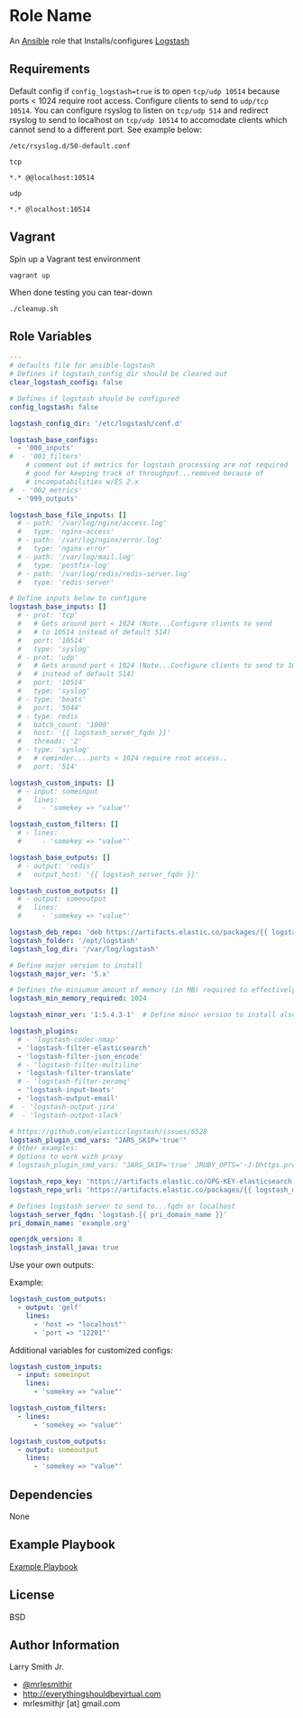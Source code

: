 # Role Name

An [Ansible] role that Installs/configures [Logstash]

## Requirements

Default config if `config_logstash=true` is to open `tcp/udp 10514` because
ports \< 1024 require root access. Configure clients to send to `udp/tcp 10514`.
You can configure rsyslog to listen on `tcp/udp 514` and redirect rsyslog
to send to localhost on `tcp/udp 10514` to accomodate clients which cannot
send to a different port. See example below:

`/etc/rsyslog.d/50-default.conf`

`tcp`

    *.* @@localhost:10514

`udp`

    *.* @localhost:10514

## Vagrant

Spin up a Vagrant test environment

    vagrant up

When done testing you can tear-down

    ./cleanup.sh

## Role Variables

```yaml
---
# defaults file for ansible-logstash
# Defines if logstash_config_dir should be cleared out
clear_logstash_config: false

# Defines if logstash should be configured
config_logstash: false

logstash_config_dir: '/etc/logstash/conf.d'

logstash_base_configs:
  - '000_inputs'
#  - '001_filters'
    # comment out if metrics for logstash processing are not required
    # good for keeping track of throughput...removed because of
    # incompatabilities w/ES 2.x
#  - '002_metrics'
  - '999_outputs'

logstash_base_file_inputs: []
  # - path: '/var/log/nginx/access.log'
  #   type: 'nginx-access'
  # - path: '/var/log/nginx/error.log'
  #   type: 'nginx-error'
  # - path: '/var/log/mail.log'
  #   type: 'postfix-log'
  # - path: '/var/log/redis/redis-server.log'
  #   type: 'redis-server'

# Define inputs below to configure
logstash_base_inputs: []
  # - prot: 'tcp'
  #   # Gets around port < 1024 (Note...Configure clients to send
  #   # to 10514 instead of default 514)
  #   port: '10514'
  #   type: 'syslog'
  # - prot: 'udp'
  #   # Gets around port < 1024 (Note...Configure clients to send to 10514
  #   # instead of default 514)
  #   port: '10514'
  #   type: 'syslog'
  # - type: 'beats'
  #   port: '5044'
  # - type: redis
  #   batch_count: '1000'
  #   host: '{{ logstash_server_fqdn }}'
  #   threads: '2'
  # - type: 'syslog'
  #   # reminder....ports < 1024 require root access..
  #   port: '514'

logstash_custom_inputs: []
  # - input: someinput
  #   lines:
  #     - 'somekey => "value"'

logstash_custom_filters: []
  # - lines:
  #     - 'somekey => "value"'

logstash_base_outputs: []
  # - output: 'redis'
  #   output_host: '{{ logstash_server_fqdn }}'

logstash_custom_outputs: []
  # - output: someoutput
  #   lines:
  #     - 'somekey => "value"'

logstash_deb_repo: 'deb https://artifacts.elastic.co/packages/{{ logstash_major_ver }}/apt stable main'
logstash_folder: '/opt/logstash'
logstash_log_dir: '/var/log/logstash'

# Define major version to install
logstash_major_ver: '5.x'

# Defines the miniumum amount of memory (in MB) required to effectively run Logstash
logstash_min_memory_required: 1024

logstash_minor_ver: '1:5.4.3-1'  # Define minor version to install also defines Pin priority on APT Preferences.d

logstash_plugins:
  # - 'logstash-codec-nmap'
  - 'logstash-filter-elasticsearch'
  - 'logstash-filter-json_encode'
  # - 'logstash-filter-multiline'
  - 'logstash-filter-translate'
  # - 'logstash-filter-zeromq'
  - 'logstash-input-beats'
  - 'logstash-output-email'
#  - 'logstash-output-jira'
#  - 'logstash-output-slack'

# https://github.com/elastic/logstash/issues/6528
logstash_plugin_cmd_vars: "JARS_SKIP='true'"
# Other examples:
# Options to work with proxy
# logstash_plugin_cmd_vars: "JARS_SKIP='true' JRUBY_OPTS='-J-Dhttps.proxyHost=user:password@proxy.com -J-Dhttps.proxyPort=8080 -J-Dhttp.proxyHost=user:password@proxy.com -J-Dhttp.proxyPort=8080'"

logstash_repo_key: 'https://artifacts.elastic.co/GPG-KEY-elasticsearch'
logstash_repo_url: 'https://artifacts.elastic.co/packages/{{ logstash_major_ver }}/yum'

# Defines logstash server to send to...fqdn or localhost
logstash_server_fqdn: 'logstash.{{ pri_domain_name }}'
pri_domain_name: 'example.org'

openjdk_version: 8
logstash_install_java: true
```

Use your own outputs:

Example:

```yaml
logstash_custom_outputs:
  - output: 'gelf'
    lines:
      - 'host => "localhost"'
      - 'port => "12201"'
```

Additional variables for customized configs:

```yaml
logstash_custom_inputs:
  - input: someinput
    lines:
      - 'somekey => "value"'

logstash_custom_filters:
  - lines:
      - 'somekey => "value"'

logstash_custom_outputs:
  - output: someoutput
    lines:
      - 'somekey => "value"'
```

## Dependencies

None

## Example Playbook

[Example Playbook](./playbook.yml)

## License

BSD

## Author Information

Larry Smith Jr.

-   [@mrlesmithjr]
-   <http://everythingshouldbevirtual.com>
-   mrlesmithjr [at] gmail.com

[@mrlesmithjr]: https://www.twitter.com/mrlesmithjr

[ansible]: https://www.ansible.com

[logstash]: https://www.elastic.co/products/logstash
